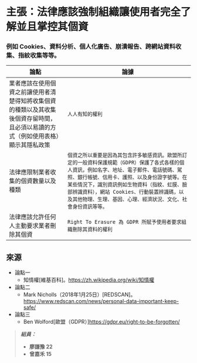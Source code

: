 # **主張：法律應該強制組織讓使用者完全了解並且掌控其個資**
### 例如 Cookies、資料分析、個人化廣告、崩潰報告、跨網站資料收集、指紋收集等等。

|論點|論據|
|----|----|
|業者應該在使用個資之前讓使用者清楚得知將收集個資的種類以及其收集後個資存留時間，且必須以易讀的方式（例如使用表格）顯示其隱私政策|`人人有知的權利`|
|法律應限制業者收集的個資數量以及種類|`個資之所以重要是因為其包含許多敏感資訊。歐盟所訂定的一般資料保護規範（GDPR）保護了各式各樣的個人資訊，例如名字、地址、電子郵件、電話號碼、駕照、銀行帳號、信用卡、護照、以及身份證字號等。在某些情況下，識別資訊例如生物資料（指紋、虹膜、臉部辨識資料），網站 Cookies、行動裝置辨識碼，以及其他物理、生理、基因、心理、經濟狀況、文化、社會身份資訊等等。`|[REDSCAN](https://redscan.com)|
|法律應該允許任何人主動要求業者刪除其個資|`Right To Erasure 為 GDPR 所賦予使用者要求組織刪除其資料的權利`|[歐盟（GDPR）](https://commission.europa.eu)|

## 來源
- 論點一
    * 知情權[維基百科]。https://zh.wikipedia.org/wiki/知情權
- 論點二
    * Mark Nicholls（2018年1月25日）[REDSCAN]。https://www.redscan.com/news/personal-data-important-keep-safe/
- 論點三
    * Ben Wolford[歐盟（GDPR）]https://gdpr.eu/right-to-be-forgotten/

> _**組員：**_
> - **廖謙豫 22**
> - **曾嘉禾 15**
